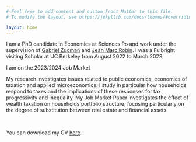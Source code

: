 ```yaml
---
# Feel free to add content and custom Front Matter to this file.
# To modify the layout, see https://jekyllrb.com/docs/themes/#overriding-theme-defaults

layout: home
---
```


I am a PhD candidate in Economics at Sciences Po and work under the supervision of [Gabriel Zucman](https://gabriel-zucman.eu/) and [Jean Marc Robin](https://sites.google.com/site/jmarcrobin/home?authuser=0). I was a Fulbright visiting Scholar at UC Berkeley from August 2022 to March 2023.
&nbsp;  

I am on the 2023/2024 Job Market 

My research investigates issues related to public economics, economics of taxation and applied microeconomics. I study in particular how households respond to taxes and the implications of these responses for tax progressivity and inequality. My Job Market Paper investigates the effect of wealth taxation on households portfolio structure, focusing particularly on the degree of substitution between real estate and financial assets. 

&nbsp;  

You can download my CV [here](/assets/CV2023.pdf).
